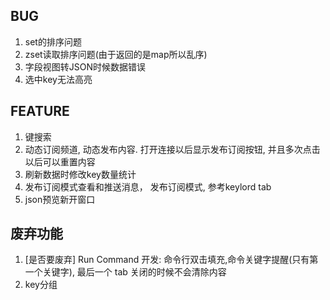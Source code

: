 ## BUG ##

1. set的排序问题
2. zset读取排序问题(由于返回的是map所以乱序)
3. 字段视图转JSON时候数据错误
4. 选中key无法高亮


## FEATURE ##
1. 键搜索
2. 动态订阅频道, 动态发布内容. 打开连接以后显示发布订阅按钮, 并且多次点击以后可以重置内容
4. 刷新数据时修改key数量统计
6. 发布订阅模式查看和推送消息， 发布订阅模式, 参考keylord tab
7. json预览新开窗口


## 废弃功能 ##
1. [是否要废弃] Run Command 开发: 命令行双击填充,命令关键字提醒(只有第一个关键字), 最后一个 tab 关闭的时候不会清除内容
2. key分组
